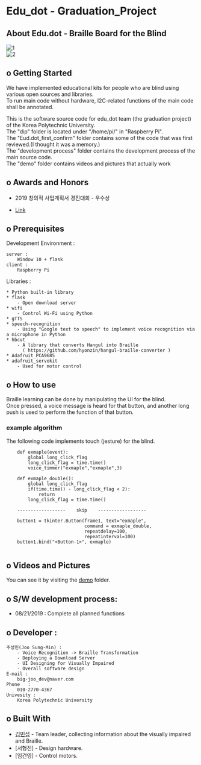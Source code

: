 # Edu_dot - Graduation_Project

## About Edu.dot - Braille Board for the Blind  
![1](https://user-images.githubusercontent.com/46941349/63397239-e99ffb80-c404-11e9-819f-b4874defdf30.PNG)  
![2](https://user-images.githubusercontent.com/46941349/63397240-ead12880-c404-11e9-965c-66fd3942bbd2.PNG)  


## o Getting Started

We have implemented educational kits for people who are blind using various open sources and libraries.  
To run main code without hardware, I2C-related functions of the main code shall be annotated.  


This is the software source code for edu_dot team (the graduation project) of the Korea Polytechnic University.  
The "dip" folder is located under "/home/pi/" in "Raspberry Pi".  
The "Eud.dot_first_confirm" folder contains some of the code that was first reviewed.(I thought it was a memory.)  
The "development process" folder contains the development process of the main source code.  
The "demo" folder contains videos and pictures that actually work

## o Awards and Honors
* 2019 창의적 사업계획서 경진대회 - 우수상


* [Link](https://github.com/Sungmin-Joo/Graduation_Project/tree/master/Awards_and_Honors)


## o Prerequisites

Development Environment :


    server :  
        Window 10 + flask     
    client :  
        Raspberry Pi  
        
        

Libraries :


    * Python built-in library   
    * flask  
        - Open download server  
    * wifi  
        - Control Wi-Fi using Python  
    * gTTS  
    * speech-recognition  
        - Using "Google text to speech" to implement voice recognition via a microphone in Python  
    * hbcvt  
        - A library that converts Hangul into Braille  
          ( https://github.com/hyonzin/hangul-braille-converter )  
    * Adafruit_PCA9685  
    * adafruit_servokit  
        - Used for motor control  


## o How to use

Braille learning can be done by manipulating the UI for the blind.  
Once pressed, a voice message is heard for that button, and another long push is used to perform the function of that button.


### example algorithm

The following code implements touch (jesture) for the blind.

```
    def exmaple(event):
        global long_click_flag
        long_click_flag = time.time()
        voice_timmer("exmaple","exmaple",3)

    def exmaple_double():
        global long_click_flag
        if(time.time() - long_click_flag < 2):
            return
        long_click_flag = time.time()
        
    ------------------    skip    ------------------    
    
    button1 = tkinter.Button(frame1, text="exmaple",
                             command = exmaple_double,
                             repeatdelay=100,
                             repeatinterval=100)
    button1.bind("<Button-1>", exmaple)
         
```  
  
  
## o Videos and Pictures

You can see it by visiting the [demo](https://github.com/Sungmin-Joo/Graduation-Project/tree/master/demo) folder.


## o S/W development process:  
 * 08/21/2019 : Complete all planned functions  
 
 
 
## o Developer :  

    주성민(Joo Sung-Min) :  
        - Voice Recognition -> Braille Transformation  
        - Deploying a Download Server  
        - UI Designing for Visually Impaired  
        - Overall software design  
    E-mail : 
        big-joo_dev@naver.com   
    Phone   :  
        010-2770-4367  
    Univesity :  
        Korea Polytechnic University  
  
        
## o Built With

* [김민섭](https://github.com/miseop25) - Team leader, collecting information about the visually impaired and Braille.  
* [서형진] - Design hardware.  
* [임건영] - Control motors.  


